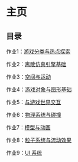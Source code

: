 # 主页

## 目录

作业1：[游戏分类与热点探索](./001/hw01.md)

作业2：[离散仿真引擎基础](./002/hw02.md)

作业3：[空间与运动](./003/hw03.md)

作业4：[游戏对象与图形基础](./004/hw04.md)

作业5：[与游戏世界交互](./005/hw05.md)

作业6：[物理系统与碰撞](./006/hw06.md)

作业7：[模型与动画](007/hw07.md)

作业8：[粒子系统与流动效果](008/hw08.md)

作业9：[UI 系统](./009/hw09.md)
